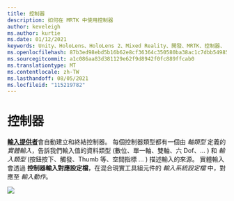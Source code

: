```yaml
---
title: 控制器
description: 如何在 MRTK 中使用控制器
author: keveleigh
ms.author: kurtie
ms.date: 01/12/2021
keywords: Unity、HoloLens、HoloLens 2、Mixed Reality、開發、MRTK、控制器、
ms.openlocfilehash: 87b3ed98ebd5b16b62e8cf36364c350580ba38ac1c7dbb549858ed8bec2e1eea
ms.sourcegitcommit: a1c086aa83d381129e62f9d8942f0fc889ffcab0
ms.translationtype: MT
ms.contentlocale: zh-TW
ms.lasthandoff: 08/05/2021
ms.locfileid: "115219782"
---
```

# <a name="controllers"></a>控制器

[**輸入提供者**](input-providers.md)會自動建立和終結控制器。 每個控制器類型都有一個由 *軸類型* 定義的 *實體輸入*，告訴我們輸入值的資料類型 (數位、單一軸、雙軸、六 Dof、... ) 和 *輸入類型* (按鈕按下、觸發、Thumb 等、空間指標 ... ) 描述輸入的來源。 實體輸入會透過 **控制器輸入對應設定檔**，在混合現實工具組元件的 *輸入系統設定檔* 中，對應至 *輸入動作*。

<img src="../images/input/ControllerInputMapping.png" style="max-width:100%;">
